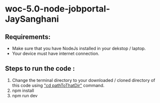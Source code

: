 # woc-5.0-node-jobportal-JaySanghani

## Requirements:

- Make sure that you have NodeJs installed in your dekstop / laptop.
- Your device must have internet connection. 


## Steps to run the code :

1. Change the terminal directory to your downloaded / cloned directory of this code using <u>"cd pathToThatDir"</u> command.
1. npm install 
2. npm run dev 
